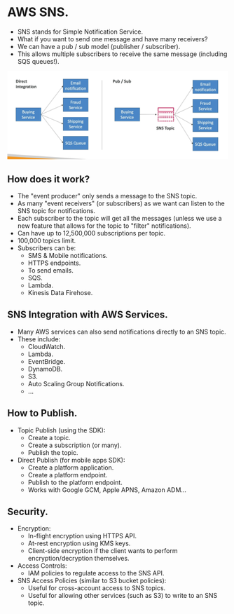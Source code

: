 # **AWS SNS.**

* SNS stands for Simple Notification Service.
* What if you want to send one message and have many receivers?
* We can have a pub / sub model (publisher / subscriber).
* This allows multiple subscribers to receive the same message (including SQS queues!).

<img src='./images/SNSOverview.png'>

## **How does it work?**

* The "event producer" only sends a message to the SNS topic.
* As many "event receivers" (or subscribers) as we want can listen to the SNS topic for notifications.
* Each subscriber to the topic will get all the messages (unless we use a new feature that allows for the topic to "filter" notifications).
* Can have up to 12,500,000 subscriptions per topic.
* 100,000 topics limit.
* Subscribers can be:
    * SMS & Mobile notifications.
    * HTTPS endpoints.
    * To send emails.
    * SQS.
    * Lambda.
    * Kinesis Data Firehose.

## **SNS Integration with AWS Services.**

* Many AWS services can also send notifications directly to an SNS topic.
* These include:
    * CloudWatch.
    * Lambda.
    * EventBridge.
    * DynamoDB.
    * S3.
    * Auto Scaling Group Notifications.
    * ...

## **How to Publish.**

* Topic Publish (using the SDK):
    * Create a topic.
    * Create a subscription (or many).
    * Publish the topic.
* Direct Publish (for mobile apps SDK):
    * Create a platform application.
    * Create a platform endpoint.
    * Publish to the platform endpoint.
    * Works with Google GCM, Apple APNS, Amazon ADM...

## **Security.**

* Encryption:
    * In-flight encryption using HTTPS API.
    * At-rest encryption using KMS keys.
    * Client-side encryption if the client wants to perform encryption/decryption themselves.
* Access Controls:
    * IAM policies to regulate access to the SNS API.
* SNS Access Policies (similar to S3 bucket policies):
    * Useful for cross-account access to SNS topics.
    * Useful for allowing other services (such as S3) to write to an SNS topic.